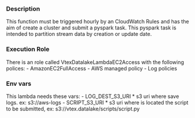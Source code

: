 ### Description

This function must be triggered hourly by an CloudWatch Rules and has the aim of create a cluster and submit a pyspark task.
This pyspark task is intended to partition stream data by creation or update date.


### Execution Role

There is an role called VtexDatalakeLambdaEC2Access with the following polices:
    - AmazonEC2FullAccess
    - AWS managed policy
    - Log policies


### Env vars
This lambda needs these vars:
    - LOG_DEST_S3_URI
        * s3 uri where save logs. ex: s3://aws-logs
    - SCRIPT_S3_URI
        * s3 uri where is located the script to be submitted, ex: s3://vtex.datalake/scripts/script.py